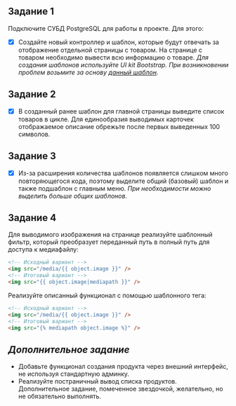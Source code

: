 ## Задание 1
Подключите СУБД PostgreSQL для работы в проекте. Для этого:
- [x] Создайте новый контроллер и шаблон, которые будут отвечать за отображение отдельной страницы с товаром. На странице с товаром необходимо вывести всю информацию о товаре.
	*Для создания шаблонов используйте UI kit Bootstrap. При возникновении проблем возьмите за основу [данный шаблон](https://github.com/oscarbotru/skystore-templates).*
## Задание 2
- [x] В созданный ранее шаблон для главной страницы выведите список товаров в цикле. Для единообразия выводимых карточек отображаемое описание обрежьте после первых выведенных 100 символов.
## Задание 3
- [x] Из-за расширения количества шаблонов появляется слишком много повторяющегося кода, поэтому выделите общий (базовый) шаблон и также подшаблон с главным меню.
	*При необходимости можно выделить больше общих шаблонов.*
## Задание 4
Для выводимого изображения на странице реализуйте шаблонный фильтр, который преобразует переданный путь в полный путь для доступа к медиафайлу:
```html
<!-- Исходный вариант -->
<img src="/media/{{ object.image }}" />
<!-- Итоговый вариант -->
<img src="{{ object.image|mediapath }}" />
```
Реализуйте описанный функционал с помощью шаблонного тега:
```html
<!-- Исходный вариант -->
<img src="/media/{{ object.image }}" /> 
<!-- Итоговый вариант -->
<img src="{% mediapath object.image %}" />
```
## *Дополнительное задание*
- Добавьте функционал создания продукта через внешний интерфейс, не используя стандартную админку.
- Реализуйте постраничный вывод списка продуктов.<br>
Дополнительное задание, помеченное звездочкой, желательно, но не обязательно выполнять.